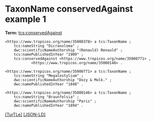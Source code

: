 # TaxonName conservedAgainst example 1


**Term:** [tcs:conservedAgainst](../terms/#tcs_conservedagainst)


```turtle
<https://www.tropicos.org/name/35000378> a tcs:TaxonName ;
    tcs:nameString "Dicranoloma" ;
    dwc:scientificNameAuthorship "(Renauld) Renauld" ;
    tcs:namePublishedInYear "1909" ;
    tcs:conservedAgainst <https://www.tropicos.org/name/35000771> ,
            <https://www.tropicos.org/name/35000146> .

<https://www.tropicos.org/name/35000771> a tcs:TaxonName ;
    tcs:nameString "Megalostylium" ;
    dwc:scientificNameAuthorship "Dozy & Molk." ;
    dwc:namePublishedInYear "1848" . 

<https://www.tropicos.org/name/35000146> a tcs:TaxonName ;
    tcs:nameString "Braunfelsia" ;
    dwc:scientificNameAuthorship "Paris" ;
    dwc:namePublishedInYear "1894" .
```

[&#91;TurTLe&#93;](https://github.com/tdwg/tcs2/blob/master/examples/TaxonName-conservedAgainst-example-1.ttl)&nbsp;[&#91;JSON-LD&#93;](https://github.com/tdwg/tcs2/blob/master/examples/TaxonName-conservedAgainst-example-1.jsonld)

